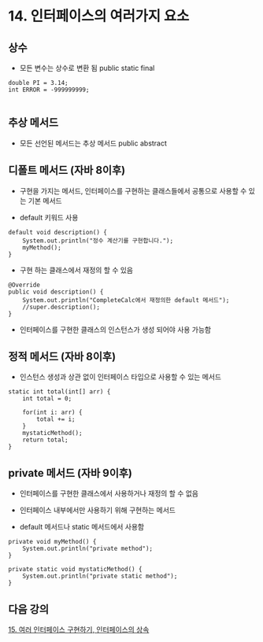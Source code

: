 # 14. 인터페이스의 여러가지 요소


## 상수

- 모든 변수는 상수로 변환 됨 public static final 
```
double PI = 3.14;
int ERROR = -999999999;
	
```
## 추상 메서드

- 모든 선언된 메서드는 추상 메서드 public abstract

## 디폴트 메서드 (자바 8이후)

- 구현을 가지는 메서드, 인터페이스를 구현하는 클래스들에서 공통으로 사용할 수 있는 기본 메서드 

- default 키워드 사용
```
default void description() {
	System.out.println("정수 계산기를 구현합니다.");
	myMethod();
}
```
- 구현 하는 클래스에서 재정의 할 수 있음
```
@Override
public void description() {
	System.out.println("CompleteCalc에서 재정의한 default 메서드");
	//super.description();
}
```

- 인터페이스를 구현한 클래스의 인스턴스가 생성 되어야 사용 가능함



## 정적 메서드 (자바 8이후)

- 인스턴스 생성과 상관 없이 인터페이스 타입으로 사용할 수 있는 메서드
```
static int total(int[] arr) {
	int total = 0;
		
	for(int i: arr) {
		total += i;
	}
	mystaticMethod();
	return total;
}
```

## private 메서드 (자바 9이후)

- 인터페이스를 구현한 클래스에서 사용하거나 재정의 할 수 없음

- 인터페이스 내부에서만 사용하기 위해 구현하는 메서드 

- default 메서드나 static 메서드에서 사용함 

```
private void myMethod() {
	System.out.println("private method");
}
	
private static void mystaticMethod() {
	System.out.println("private static method");
}
```

## 다음 강의
[15. 여러 인터페이스 구현하기, 인터페이스의 상속](https://github.com/heewonim131/java-course/tree/main/Chapter3/3-15/README.md)
